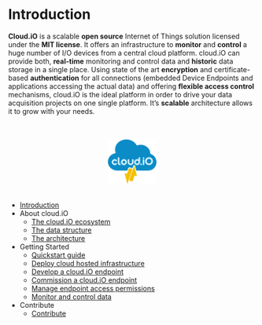 # Introduction

**Cloud.iO** is a scalable **open source** Internet of Things solution licensed under the **MIT license**. It offers an infrastructure to **monitor** and
**control** a huge number of I/O devices from a central cloud platform. cloud.iO can provide both, **real-time** monitoring and control data and **historic**
data storage in a single place. Using state of the art **encryption** and certificate-based **authentication** for all connections (embedded Device Endpoints
and applications accessing the actual data) and offering **flexible access control** mechanisms, cloud.iO is the ideal platform in order to drive your data
acquisition projects on one single platform. It’s **scalable** architecture allows it to grow with your needs.  

<p align="center">
  <br>
  <br>
  <img src="_media/cloudiO-logo-dark.png" style="width:20%" />
  <br>
  <br>
</p>

- [Introduction](introduction)
- About cloud.iO	
	- [The cloud.iO ecosystem](/about_cloudio/ecosystem#the-cloudio-ecosystem)
	- [The data structure](/about_cloudio/data_structure#the-data-structure)
	- [The architecture](/about_cloudio/architecture#the-architecture)
- Getting Started
	- [Quickstart guide](/getting_started/quickstart_guide "The greatest guide in the world")
	- [Deploy cloud hosted infrastructure](/getting_started/deploy)
	- [Develop a cloud.iO endpoint](/getting_started/develop_endpoint)
	- [Commission a cloud.iO endpoint](/getting_started/commission)
	- [Manage endpoint access permissions](/getting_started/manage_access)
	- [Monitor and control data](/getting_started/monitor_control)
- Contribute
	- [Contribute](contribute/contribute)